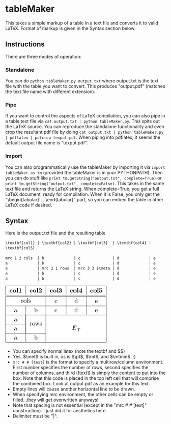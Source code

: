 # tableMaker
This takes a simple markup of a table in a text file and converts it to valid LaTeX. Format of markup
is given in the Syntax section below.

## Instructions
There are three modes of operation:
### Standalone
You can do
`python tableMaker.py output.txt` where output.txt is the text file with the table you want to convert.
This produces "output.pdf" (matches the text file name with different extension). 

### Pipe
If you want to control the aspects of LaTeX compilation, you can also pipe in a table text file via
`cat output.txt | python tableMaker.py`. This spits out the LaTeX source. You can reproduce the standalone
functionality and even crop the resultant pdf file by doing 
`cat output.txt | python tableMaker.py | pdflatex | pdfcrop texput.pdf`. When piping into pdflatex, it seems
the default output file name is "texput.pdf".


### Import
You can also programmatically use the tableMaker by importing it via `import tableMaker as tm` (provided the tableMaker is 
in your PYTHONPATH). Then you can do stuff like
`print tm.getString("output.txt", complete=True)`
or
`print tm.getString("output.txt", complete=False)`.
This takes in the same text file and returns the LaTeX string. When
complete=True, you get a full LaTeX document, ready for compilation. When it is False, you only get the "\begin{tabular} ... \end{tabular}" part, so you can embed the table in other LaTeX code if desired.




## Syntax
Here is the output.txt file and the resulting table

```
\textbf{col1} | \textbf{col2} | \textbf{col3}  | \textbf{col4} | \textbf{col5}

mrc 1 2 cols  | b             | c              | d             | e
a             | b             | c              | d             | e
a             | mrc 2 1 rows  | mrc 3 3 $\met$ | d             | e
a             | b             | c              | d             | e
a             | b             | c              | d             | e
```


![output.pdf](https://raw.githubusercontent.com/aminnj/makers/master/tableMaker/images/output.png)

* You can specify normal latex (note the textbf and $$)
* Yes, $\met$ is built in, as is $\pt$, $\mt$, and $\mtmin$. :)
* `mrc # # [text]` is the format to specify a multirow/column environment. First number specifies the number
  of rows, second specifies the number of columns, and third ([text]) is simply the content to put into the box.
  Note that this code is placed in the top left cell that will comprise the combined box. Look at output.pdf 
  as an example for this text.
* Empty lines will cause another horizontal line to be drawn.
* When specifying mrc environment, the other cells can be empty or filled...they will get overwritten anyways!
* Note that spacing is not essential (except in the "mrc # # [text]" construction). I just did it for aesthetics here.
* Delimiter must be "|".
